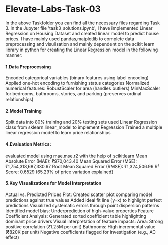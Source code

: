 # Elevate-Labs-Task-03

In the above Taskfolder you can find all the necessary files regarding Task 3. In the Jupyter file 'task3_solutions.ipynb', I have implemented Linear Regression on Housing Dataset and created linear model to predict house prices. I have mainly used pandas,matplotlib to complete data preprocessing and visulisation and mainly dependent on the scikit learn library in python for creating the Linear Regression model in the following manner:

#### 1.Data Preprocessing
Encoded categorical variables (binary features using label encoding)
Applied one-hot encoding to furnishing status categories
Normalized numerical features:
RobustScaler for area (handles outliers)
MinMaxScaler for bedrooms, bathrooms, stories, and parking (preserves ordinal relationships)

#### 2.Model Training
Split data into 80% training and 20% testing sets
used Linear Regression class from sklearn.linear_model to implement Regression
Trained a multiple linear regression model to learn price relationships

#### 4.Evaluation Metrics:
evaluated model using mae,mse,r2 with the help of scikitlearn
Mean Absolute Error (MAE): ₹970,043.40
Mean Squared Error (MSE): ₹1,754,318,687,330.67
Root Mean Squared Error (RMSE): ₹1,324,506.96
R² Score: 0.6529 (65.29% of price variation explained)

#### 5.Key Visualizations for Model Interpretation
Actual vs. Predicted Prices Plot:
Created scatter plot comparing model predictions against true values
Added ideal fit line (y=x) to highlight perfect predictions
Visualized systematic errors through point dispersion patterns
Identified model bias: Underprediction of high-value properties
Feature Coefficient Analysis:
Generated sorted coefficient table highlighting dominant price drivers
Visual interpretation of feature impacts:
Area: Strong positive correlation (₹1.25M per unit)
Bathrooms: High incremental value (₹820K per unit)
Negative coefficients flagged for investigation (e.g., AC effect)
